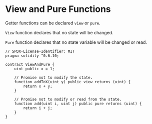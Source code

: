 # View and Pure Functions  
Getter functions can be declared `view` or `pure`.  

`View` function declares that no state will be changed.  

`Pure` function declares that no state variable will be changed or read.  

```
// SPDX-License-Identifier: MIT
pragma solidity ^0.6.10;

contract ViewAndPure {
	uint public x = 1;

	// Promise not to modify the state.
	function addToX(uint y) public view returns (uint) {
		return x + y;
	}

	// Promise not to modify or read from the state.
	function add(uint i, uint j) public pure returns (uint) {
		return i + j;
	}
}
```